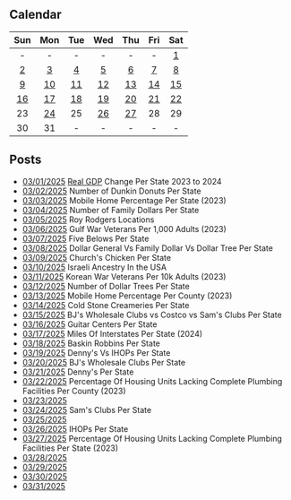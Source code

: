 ## Calendar

|Sun|Mon|Tue|Wed|Thu|Fri|Sat|
|:-:|:-:|:-:|:-:|:-:|:-:|:-:|
| - | - | - | - | - | - |[1](../../projects/economics/US_States_REAL_GDP_Change_2023-2024/)|
|[2](../../projects/restaurants/Dunkin_Donuts_Per_State/)|[3](../../projects/economics/Mobile_Home_Percent_Per_State/)|[4](../../projects/stores/Family_Dollars_Per_State/)|[5](../../projects/restaurants/Roy_Rodgers_Locations/)|[6](../../projects/history/Gulf_War_Vets_Per_State)|[7](../../projects/stores/Five_Below_Per_State/)|[8](../../projects/stores/General_Dollar_Vs_Family_Dollar_Vs_Dollar_Tree_Per_State)|
|[9](../../projects/restaurants/Churches_Chicken_Per_State/)|[10](../../projects/ethnicity/Israelis_in_USA/)|[11](../../projects/history/Korean_War_Vets_Per_State/)|[12](../../projects/stores/Dollar_Trees_Per_State/)|[13](../../projects/economics/Mobile_Home_Percent_Per_County/)|[14](../../projects/restaurants/Cold_Stones_Per_State/)|[15](../../projects/versus/BJs_Vs_Costco_Vs_Sams_Club_Per_State/)|
|[16](../../projects/stores/Guitar_Centers_Per_State/)|[17](../../projects/economics/Interstates_Per_State/)|[18](../../projects/restaurants/Baskin_Robbins_Per_State/)|[19](../../projects/versus/Dennys_Vs_IHOP_Per_State)|[20](../../projects/stores/BJs_Per_State/)|[21](../../projects/restaurants/Dennys_Per_State/)|[22](../../projects/economics/Lacking_Plumbing_Per_County/)|
|23|[24](../../projects/stores/Sams_Club_Per_State/)|25|[26](../../projects/restaurants/IHOPs_Per_State/)|[27](../../projects/economics//Lacking_Plumbing_Per_State/)|28|29|
|30|31| - | - | - | - | - |

## Posts

* [03/01/2025](../../projects/economics/US_States_REAL_GDP_Change_2023-2024/) [Real GDP](https://en.wikipedia.org/wiki/Real_gross_domestic_product) Change Per State 2023 to 2024
* [03/02/2025](../../projects/restaurants/Dunkin_Donuts_Per_State/) Number of Dunkin Donuts Per State
* [03/03/2025](../../projects/economics/Mobile_Home_Percent_Per_State/) Mobile Home Percentage Per State (2023)
* [03/04/2025](../../projects/stores/Family_Dollars_Per_State/) Number of Family Dollars Per State
* [03/05/2025](../../projects/restaurants/Roy_Rodgers_Locations/) Roy Rodgers Locations
* [03/06/2025](../../projects/history/Gulf_War_Vets_Per_State) Gulf War Veterans Per 1,000 Adults (2023)
* [03/07/2025](../../projects/stores/Five_Below_Per_State/) Five Belows Per State
* [03/08/2025](../../projects/versus/General_Dollar_Vs_Family_Dollar_Vs_Dollar_Tree_Per_State) Dollar General Vs Family Dollar Vs Dollar Tree Per State
* [03/09/2025](../../projects/restaurants/Churches_Chicken_Per_State/) Church's Chicken Per State
* [03/10/2025](../../projects/ethnicity/Israelis_in_USA/) Israeli Ancestry In the USA
* [03/11/2025](../../projects/history/Korean_War_Vets_Per_State/) Korean War Veterans Per 10k Adults (2023)
* [03/12/2025](../../projects/stores/Dollar_Trees_Per_State/) Number of Dollar Trees Per State
* [03/13/2025](../../projects/economics/Mobile_Home_Percent_Per_County/) Mobile Home Percentage Per County (2023)
* [03/14/2025](../../projects/restaurants/Cold_Stones_Per_State/) Cold Stone Creameries Per State
* [03/15/2025](../../projects/versus/BJs_Vs_Costco_Vs_Sams_Club_Per_State/) BJ's Wholesale Clubs vs Costco vs Sam's Clubs Per State
* [03/16/2025](../../projects/stores/Guitar_Centers_Per_State/) Guitar Centers Per State
* [03/17/2025](../../projects/economics/Interstates_Per_State/) Miles Of Interstates Per State (2024)
* [03/18/2025](../../projects/restaurants/Baskin_Robbins_Per_State/) Baskin Robbins Per State
* [03/19/2025](../../projects/versus/Dennys_Vs_IHOP_Per_State) Denny's Vs IHOPs Per State
* [03/20/2025](../../projects/stores/BJs_Per_State/) BJ's Wholesale Clubs Per State
* [03/21/2025](../../projects/restaurants/Dennys_Per_State/) Denny's Per State
* [03/22/2025](../../projects/economics/Lacking_Plumbing_Per_County/) Percentage Of Housing Units Lacking Complete Plumbing Facilities Per County (2023)
* [03/23/2025]()
* [03/24/2025](../../projects/stores/Sams_Club_Per_State/) Sam's Clubs Per State
* [03/25/2025]()
* [03/26/2025](../../projects/restaurants/IHOPs_Per_State/) IHOPs Per State
* [03/27/2025](../../projects/economics//Lacking_Plumbing_Per_State/) Percentage Of Housing Units Lacking Complete Plumbing Facilities Per State (2023)
* [03/28/2025]()
* [03/29/2025]()
* [03/30/2025]()
* [03/31/2025]()

